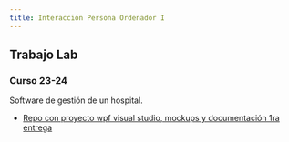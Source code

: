 ```yaml
---
title: Interacción Persona Ordenador I
---
```


## Trabajo Lab

### Curso 23-24

Software de gestión de un hospital.

- [Repo con proyecto wpf visual studio, mockups y documentación 1ra entrega](https://github.com/RedBed24/IPO_2324)

